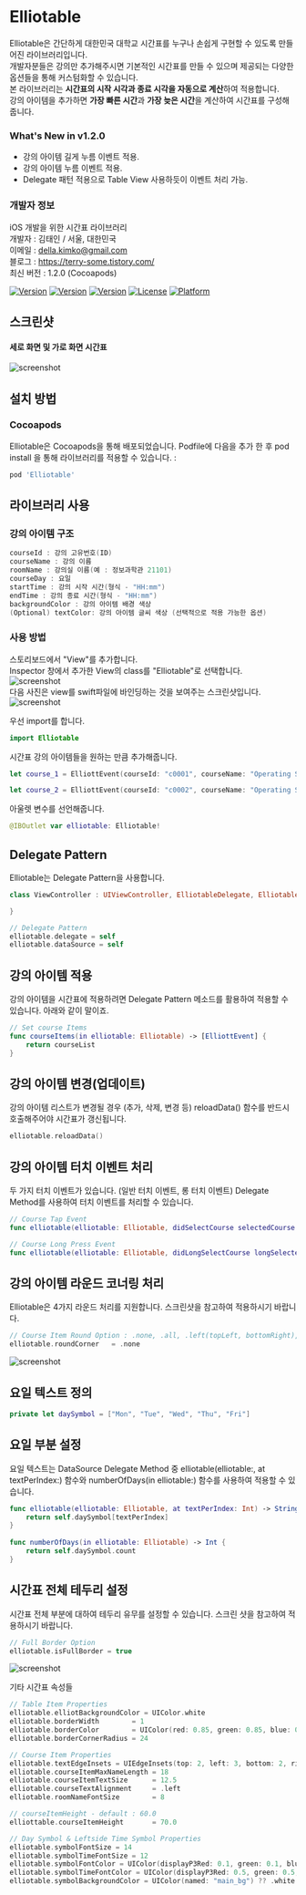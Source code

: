# Elliotable
Elliotable은 간단하게 대한민국 대학교 시간표를 누구나 손쉽게 구현할 수 있도록 만들어진 라이브러리입니다.   
개발자분들은 강의만 추가해주시면 기본적인 시간표를 만들 수 있으며 제공되는 다양한 옵션들을 통해 커스텀화할 수 있습니다.   
본 라이브러리는 **시간표의 시작 시각과 종료 시각을 자동으로 계산**하여 적용합니다.  
강의 아이템을 추가하면 **가장 빠른 시간**과 **가장 늦은 시간**을 계산하여 시간표를 구성해줍니다.  

### What's New in v1.2.0  
- 강의 아이템 길게 누름 이벤트 적용. 
- 강의 아이템 누름 이벤트 적용. 
- Delegate 패턴 적용으로 Table View 사용하듯이 이벤트 처리 가능. 

### 개발자 정보
iOS 개발을 위한 시간표 라이브러리   
개발자 : 김태인 / 서울, 대한민국   
이메일 : della.kimko@gmail.com   
블로그 : https://terry-some.tistory.com/  
최신 버전 : 1.2.0 (Cocoapods)    
  
[![Version](https://img.shields.io/badge/version-v1.2.0-green.svg?style=flat)](http://cocoapods.org/pods/Elliotable)
[![Version](https://img.shields.io/badge/ios-11.0-blue.svg?style=flat)](http://cocoapods.org/pods/Elliotable)
[![Version](https://img.shields.io/cocoapods/v/Elliotable.svg?style=flat)](http://cocoapods.org/pods/Elliotable)
[![License](https://img.shields.io/cocoapods/l/Elliotable.svg?style=flat)](http://cocoapods.org/pods/Elliotable)
[![Platform](https://img.shields.io/cocoapods/p/Elliotable.svg?style=flat)](http://cocoapods.org/pods/Elliotable)

## 스크린샷   
#### 세로 화면 및 가로 화면 시간표      
![screenshot](./screenshot_1.png)   

## 설치 방법

### Cocoapods
Elliotable은 Cocoapods을 통해 배포되었습니다. Podfile에 다음을 추가 한 후 pod install 을 통해 라이브러리를 적용할 수 있습니다. :   
```ruby
pod 'Elliotable'
```

## 라이브러리 사용    
   
### 강의 아이템 구조   
```swift
courseId : 강의 고유번호(ID)   
courseName : 강의 이름 
roomName : 강의실 이름(예 : 정보과학관 21101)
courseDay : 요일
startTime : 강의 시작 시간(형식 - "HH:mm")
endTime : 강의 종료 시간(형식 - "HH:mm")
backgroundColor : 강의 아이템 배경 색상
(Optional) textColor: 강의 아이템 글씨 색상 (선택적으로 적용 가능한 옵션)
```

### 사용 방법    
스토리보드에서 "View"를 추가합니다.    
Inspector 창에서 추가한 View의 class를 "Elliotable"로 선택합니다.   
![screenshot](./screenshot3.png)   
다음 사진은 view를 swift파일에 바인딩하는 것을 보여주는 스크린샷입니다.   
![screenshot](./screenshot4.png)   


우선 import를 합니다.   
```swift
import Elliotable
```
시간표 강의 아이템들을 원하는 만큼 추가해줍니다.   
```swift
let course_1 = ElliottEvent(courseId: "c0001", courseName: "Operating System", roomName: "IT Building 21204", courseDay: .tuesday, startTime: "12:00", endTime: "13:15", backgroundColor: [UIColor])

let course_2 = ElliottEvent(courseId: "c0002", courseName: "Operating System", roomName: "IT Building 21204", courseDay: .thursday, startTime: "12:00", endTime: "13:15", textColor: UIColor.white, backgroundColor: [UIColor])
```
아울렛 변수를 선언해줍니다.   
```swift
@IBOutlet var elliotable: Elliotable!
```
## Delegate Pattern  
Elliotable는 Delegate Pattern을 사용합니다.  
```swift
class ViewController : UIViewController, ElliotableDelegate, ElliotableDataSource {

}
```
```swift
// Delegate Pattern  
elliotable.delegate = self  
elliotable.dataSource = self
```  
## 강의 아이템 적용   
강의 아이템을 시간표에 적용하려면 Delegate Pattern 메소드를 활용하여 적용할 수 있습니다. 아래와 같이 말이죠.  
```swift
// Set course Items
func courseItems(in elliotable: Elliotable) -> [ElliottEvent] {  
    return courseList  
}  
```  
## 강의 아이템 변경(업데이트)   
강의 아이템 리스트가 변경될 경우 (추가, 삭제, 변경 등) reloadData() 함수를 반드시 호출해주어야 시간표가 갱신됩니다.  
```swift
elliotable.reloadData()  
```
  
## 강의 아이템 터치 이벤트 처리   
두 가지 터치 이벤트가 있습니다. (일반 터치 이벤트, 롱 터치 이벤트) Delegate Method를 사용하여 터치 이벤트를 처리할 수 있습니다.  
```swift
// Course Tap Event  
func elliotable(elliotable: Elliotable, didSelectCourse selectedCourse: ElliottEvent) { }  

// Course Long Press Event  
func elliotable(elliotable: Elliotable, didLongSelectCourse longSelectedCourse : ElliottEvent) { }  
```
## 강의 아이템 라운드 코너링 처리   
Elliotable은 4가지 라운드 처리를 지원합니다. 스크린샷을 참고하여 적용하시기 바랍니다.  
```swift
// Course Item Round Option : .none, .all, .left(topLeft, bottomRight), .right(topRight, bottomLeft)
elliotable.roundCorner   = .none
```
![screenshot](./screenshot_round_corner.png) 
  
## 요일 텍스트 정의   
```swift
private let daySymbol = ["Mon", "Tue", "Wed", "Thu", "Fri"]   
```  
  
## 요일 부분 설정  
요일 텍스트는 DataSource Delegate Method 중 elliotable(elliotable:, at textPerIndex:) 함수와 numberOfDays(in elliotable:) 함수를 사용하여 적용할 수 있습니다.  
```swift
func elliotable(elliotable: Elliotable, at textPerIndex: Int) -> String {  
    return self.daySymbol[textPerIndex]  
}  
  
func numberOfDays(in elliotable: Elliotable) -> Int {  
    return self.daySymbol.count  
}  
```  
  
## 시간표 전체 테두리 설정  
시간표 전체 부분에 대하여 테두리 유무를 설정할 수 있습니다. 스크린 샷을 참고하여 적용하시기 바랍니다.  
```swift
// Full Border Option
elliotable.isFullBorder = true
```
![screenshot](./screenshot_full_border.png) 

기타 시간표 속성들  
```swift   
// Table Item Properties
elliotable.elliotBackgroundColor = UIColor.white
elliotable.borderWidth        = 1
elliotable.borderColor        = UIColor(red: 0.85, green: 0.85, blue: 0.85, alpha: 1.0)
elliotable.borderCornerRadius = 24

// Course Item Properties
elliotable.textEdgeInsets = UIEdgeInsets(top: 2, left: 3, bottom: 2, right: 10)
elliotable.courseItemMaxNameLength = 18
elliotable.courseItemTextSize      = 12.5
elliotable.courseTextAlignment     = .left
elliotable.roomNameFontSize        = 8

// courseItemHeight - default : 60.0
elliottable.courseItemHeight       = 70.0

// Day Symbol & Leftside Time Symbol Properties
elliotable.symbolFontSize = 14
elliotable.symbolTimeFontSize = 12
elliotable.symbolFontColor = UIColor(displayP3Red: 0.1, green: 0.1, blue: 0.1, alpha: 1.0)
elliotable.symbolTimeFontColor = UIColor(displayP3Red: 0.5, green: 0.5, blue: 0.5, alpha: 1.0)
elliotable.symbolBackgroundColor = UIColor(named: "main_bg") ?? .white  
```

